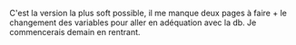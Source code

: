 C'est la version la plus soft possible, il me manque deux pages à faire + le changement des variables pour aller en adéquation avec la db. Je commencerais demain en rentrant. 